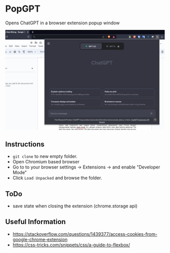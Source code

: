 # PopGPT
Opens ChatGPT in a browser extension popup window

![screenshot](https://raw.githubusercontent.com/caynine9/popgpt/main/screenshot.png)

## Instructions
- `git clone` to new empty folder.
- Open Chromium based browser
- Go to to your browser settings -> Extensions -> and enable "Developer Mode"
- Click `Load Unpacked` and browse the folder.

## ToDo
- save state when closing the extension (chrome.storage api)

## Useful Information
- https://stackoverflow.com/questions/1439377/access-cookies-from-google-chrome-extension
- https://css-tricks.com/snippets/css/a-guide-to-flexbox/
